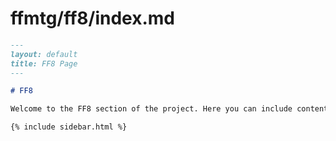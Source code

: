 # ffmtg/ff8/index.md

```markdown
---
layout: default
title: FF8 Page
---

# FF8

Welcome to the FF8 section of the project. Here you can include content specific to FF8.

{% include sidebar.html %}
```